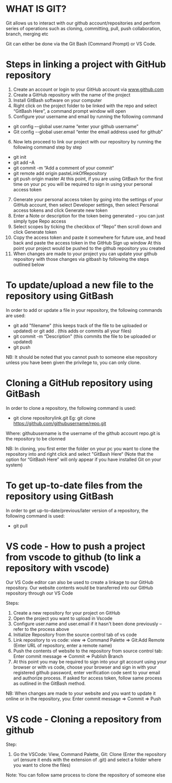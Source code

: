 # WHAT IS GIT?
Git allows us to interact with our github account/repositories and perform series of operations such as cloning, committing, pull, push collaboration, branch, merging etc

Git can either be done via the Git Bash (Command Prompt) or VS Code.



# Steps in linking a project with GitHub repository

1. Create an account or login to your GitHub account via www.github.com
2. Create a GitHub repository with the name of the project
3. Install GitBash software on your computer
4. Right click on the project folder to be linked with the repo and select “GitBash Here”, a command prompt window will open
5. Configure your username and email by running the following command
- git config –-global user.name “enter your github username”
- Git config --global user.email “enter the email address used for github”
6. Now lets proceed to link our project with our repository by running the following command step by step
- git init
- git add –A
- git commit -m “Add a comment of your commit“
- git remote add origin pasteLinkOfRepository
- git push origin master
At this point, if you are using GitBash for the first time on your pc you will be required to sign in using your personal access token
7. Generate your personal access token by going into the settings of your GitHub account, then select Developer settings, then select Personal access tokens and click Generate new token
8. Enter a Note or description for the token being generated – you can just simply type Repo access
9. Select scopes by ticking the checkbox of “Repo” then scroll down and click Generate token
10. Copy the access token and paste it somewhere for future use, and head back and paste the access token in the GitHub Sign up window
At this point your project would be pushed to the github repository you created
11. When changes are made to your project you can update your github repository with those changes via gitbash by following the steps outlined below



# To update/upload a new file to the repository using GitBash

In order to add or update a file in your repository, the following commands are used:
- git add "filename" (this keeps track of the file to be uploaded or updated) or git add . (this adds or commits all your files)
- git commit -m “Description" (this commits the file to be uploaded or updated)
- git push

NB: It should be noted that you cannot push to someone else repository unless you have been given the privilege to, you can only clone.



# Cloning a GitHub repository using GitBash

In order to clone a repository, the following command is used:
- git clone repositorylink.git
Eg:
git clone https://github.com/githubusername/repo.git

Where:
githubusername is the username of the github account
repo.git is the repository to be clonned

NB: In cloning, you first enter the folder on your pc you want to clone the repository into and right click and select "GitBash Here“ (Note that the option for “GitBash Here” will only appear if you have installed Git on your system)



# To get up-to-date files from the repository using GitBash

In order to get up-to-date/previous/later version of a repository, the following command is used:
- git pull



# VS code - How to push a project from vscode to github (to link a repository with vscode)

Our VS Code editor can also be used to create a linkage to our GitHub repository. Our website contents would be transferred into our GitHub repository through our VS Code

Steps:
1. Create a new repository for your project on GitHub
2. Open the project you want to upload in Vscode
3. Configure user.name and user.email if it hasn't been done previously – refer to the process above
4. Initialize Repository from the source control tab of vs code
5. Link repository to vs code: view => Command Palette => Git:Add Remote (Enter URL of repository, enter a remote name)
6. Push the contents of website to the repository from source control tab: Enter commit message => Commit => Publish Branch
7. At this point you may be required to sign into your git account using your browser or with vs code, choose your browser and sign in with your registered github password, enter verification code sent to your email and authorize process. If asked for access token, follow same process as outlined in the GitBash method.

NB: When changes are made to your website and you want to update it online or in the repository, you: Enter commit message => Commit => Push



# VS code - Cloning a repository from github

Step:
1. Go the VSCode: View, Command Palette, Git: Clone (Enter the repository url (ensure it ends with the extension of .git) and select a folder where you want to clone the files)

Note: You can follow same process to clone the repository of someone else



